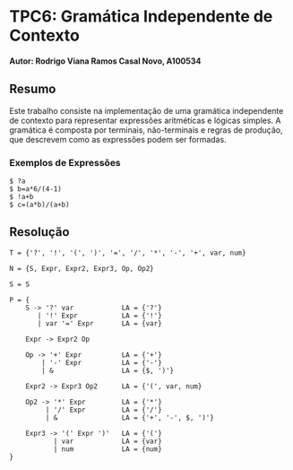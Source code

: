 # TPC6: Gramática Independente de Contexto

#### Autor: Rodrigo Viana Ramos Casal Novo, A100534

## Resumo

Este trabalho consiste na implementação de uma gramática independente de contexto para representar expressões aritméticas e lógicas simples. A gramática é composta por terminais, não-terminais e regras de produção, que descrevem como as expressões podem ser formadas.

### Exemplos de Expressões

```
$ ?a
$ b=a*6/(4-1)
$ !a+b
$ c=(a*b)/(a+b)
```

## Resolução

```
T = {'?', '!', '(', ')', '=', '/', '*', '-', '+', var, num}

N = {S, Expr, Expr2, Expr3, Op, Op2}

S = S

P = {
    S -> '?' var            LA = {'?'}
       | '!' Expr           LA = {'!'}
       | var '=' Expr       LA = {var}

    Expr -> Expr2 Op

    Op -> '+' Expr          LA = {'+'}
        | '-' Expr          LA = {'-'}
        | &                 LA = {$, ')'}

    Expr2 -> Expr3 Op2      LA = {'(', var, num}

    Op2 -> '*' Expr         LA = {'*'}
         | '/' Expr         LA = {'/'}
         | &                LA = {'+', '-', $, ')'}

    Expr3 -> '(' Expr ')'   LA = {'('}
           | var            LA = {var}
           | num            LA = {num}
}
```
